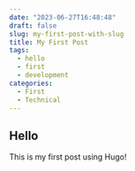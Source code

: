 ```yaml
---
date: "2023-06-27T16:48:48"
draft: false
slug: my-first-post-with-slug
title: My First Post
tags:
  - hello
  - first
  - development
categories:
  - First
  - Technical
---
```

## Hello

This is my first post using Hugo!
